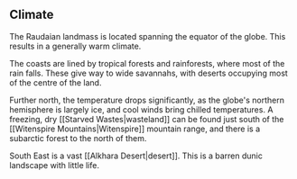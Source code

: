 ## Climate

The Raudaian landmass is located spanning the equator of the globe. This results in a generally warm climate.

The coasts are lined by tropical forests and rainforests, where most of the rain falls. These give way to wide savannahs, with deserts occupying most of the centre of the land.

Further north, the temperature drops significantly, as the globe's northern hemisphere is largely ice, and cool winds bring chilled temperatures. A freezing, dry [[Starved Wastes|wasteland]] can be found just south of the [[Witenspire Mountains|Witenspire]] mountain range, and there is a subarctic forest to the north of them.

South East is a vast [[Alkhara Desert|desert]]. This is a barren dunic landscape with little life.
